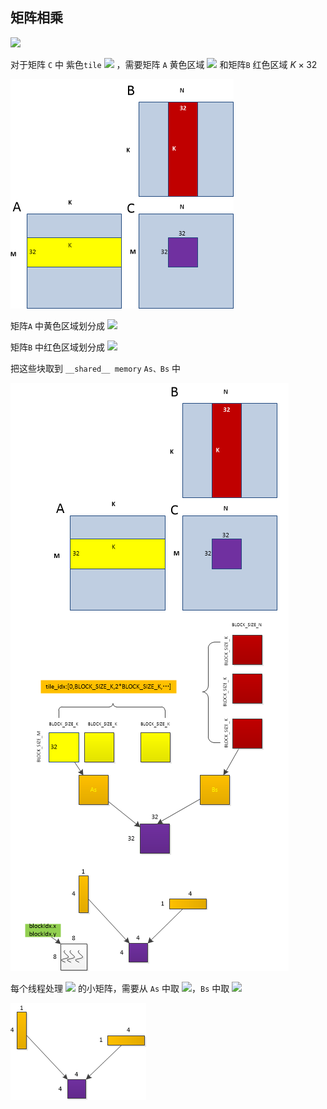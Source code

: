 ## 矩阵相乘

![](https://latex.codecogs.com/svg.image?C_{M\times&space;N}=A_{M\times&space;K}\times&space;B_{K\times&space;N})

对于矩阵 `C` 中 紫色`tile` ![](https://latex.codecogs.com/svg.image?32\times32) ，需要矩阵 `A` 黄色区域 ![](https://latex.codecogs.com/svg.image?32\times32) 和矩阵`B` 红色区域 $K\times 32$ 

<img src="./images/image1.png" title="" alt="" data-align="center">

矩阵`A` 中黄色区域划分成 ![](https://latex.codecogs.com/svg.image?BLOCK\\_SIZE\_M\times&space;BLOCK\_SIZE\_K=32\times&space;32)

矩阵`B` 中红色区域划分成 ![](https://latex.codecogs.com/svg.image?BLOCK\_SIZE\_K\times&space;BLOCK\_SIZE\_N=32\times&space;32)

把这些块取到 `__shared__ memory` `As、Bs` 中

<img src="./images/image2.png" title="" alt="" data-align="center">

每个线程处理 ![](https://latex.codecogs.com/svg.image?THREAD\_SIZE\_Y\times&space;THREAD\_SIZE\_X=4\times4) 的小矩阵，需要从 `As` 中取 ![](https://latex.codecogs.com/svg.image?4\times1)，`Bs` 中取 ![](https://latex.codecogs.com/svg.image?1\times4)

![](./images/image3.png)
